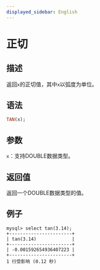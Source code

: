 ```yaml
---
displayed_sidebar: English
---
```


# 正切

## 描述

返回`x`的正切值，其中`x`以弧度为单位。

## 语法

```Haskell
TAN(x);
```

## 参数

`x`：支持DOUBLE数据类型。

## 返回值

返回一个DOUBLE数据类型的值。

## 例子

```Plain
mysql> select tan(3.14);
+-----------------------+
| tan(3.14)             |
+-----------------------+
| -0.001592654936407223 |
+-----------------------+
1 行受影响 (0.12 秒)